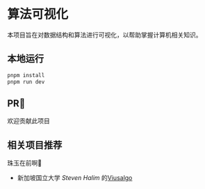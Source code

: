 # 算法可视化
本项目旨在对数据结构和算法进行可视化，以帮助掌握计算机相关知识。

## 本地运行
```zsh
pnpm install
pnpm run dev
```

## PR💁
欢迎贡献此项目

## 相关项目推荐
珠玉在前啊👻
+ 新加坡国立大学 *Steven Halim* 的[Viusalgo](https://visualgo.net)
